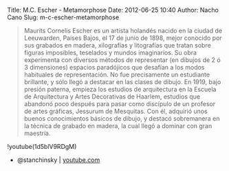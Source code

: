 Title: M.C. Escher - Metamorphose
Date: 2012-06-25 10:40
Author: Nacho Cano
Slug: m-c-escher-metamorphose

> Maurits Cornelis Escher es un artista holandés nacido en la ciudad de
> Leeuwarden, Países Bajos, el 17 de junio de 1898, mejor conocido por
> sus grabados en madera, xilografías y litografías que tratan sobre
> figuras imposibles, teselados y mundos imaginarios. Su obra
> experimenta con diversos métodos de representar (en dibujos de 2 ó 3
> dimensiones) espacios paradójicos que desafían a los modos habituales
> de representación. No fue precisamente un estudiante brillante, y sólo
> llegó a destacar en las clases de dibujo. En 1919, bajo presión
> paterna, empieza los estudios de arquitectura en la Escuela de
> Arquitectura y Artes Decorativas de Haarlem, estudios que abandonó
> poco después para pasar como discípulo de un profesor de artes
> gráficas, Jessurum de Mesquitas. Con él, adquirió unos buenos
> conocimientos básicos de dibujo, y destacó sobremanera en la técnica
> de grabado en madera, la cual llegó a dominar con gran maestría.

!youtube(1d5blV9RDgM)

- @stanchinsky | [youtube.com][]

  [youtube.com]: http://www.youtube.com/watch?v=1d5blV9RDgM
    "M.C. Escher - Metamorphose"
